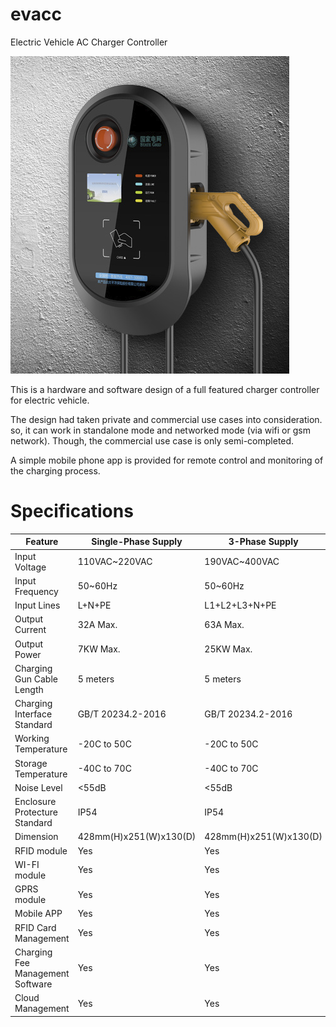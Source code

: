 # evacc
Electric Vehicle AC Charger Controller

![product image](/images/charger.png)

This is a hardware and software design of a full featured charger controller for electric vehicle.

The design had taken private and commercial use cases into consideration. so, it can work in
standalone mode and networked mode (via wifi or gsm network). Though, the commercial use case is only
semi-completed.

A simple mobile phone app is provided for remote control and monitoring of the charging process.

# Specifications

Feature|Single-Phase Supply|3-Phase Supply
-----|-------------------|--------------
Input Voltage|110VAC~220VAC|190VAC~400VAC
Input Frequency|50~60Hz|50~60Hz
Input Lines|L+N+PE|L1+L2+L3+N+PE
Output Current|32A Max.|63A Max.
Output Power|7KW Max.|25KW Max.
Charging Gun Cable Length|5 meters|5 meters
Charging Interface Standard|GB/T 20234.2-2016|GB/T 20234.2-2016
Working Temperature|-20C to 50C|-20C to 50C
Storage Temperature|-40C to 70C|-40C to 70C
Noise Level|<55dB|<55dB
Enclosure Protecture Standard|IP54|IP54
Dimension|428mm(H)x251(W)x130(D)|428mm(H)x251(W)x130(D)
RFID module|Yes|Yes
WI-FI module|Yes|Yes
GPRS module|Yes|Yes
Mobile APP|Yes|Yes
RFID Card Management|Yes|Yes
Charging Fee Management Software|Yes|Yes
Cloud Management|Yes|Yes

